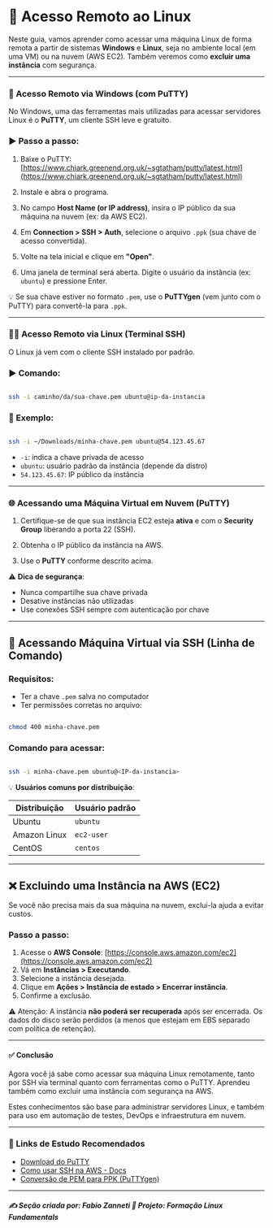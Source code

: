 # 🐧 Acesso Remoto ao Linux

Neste guia, vamos aprender como acessar uma máquina Linux de forma remota a partir de sistemas **Windows** e **Linux**, seja no ambiente local (em uma VM) ou na nuvem (AWS EC2). Também veremos como **excluir uma instância** com segurança.

---

### 🔗 Acesso Remoto via Windows (com PuTTY)

No Windows, uma das ferramentas mais utilizadas para acessar servidores Linux é o **PuTTY**, um cliente SSH leve e gratuito.

### ▶️ Passo a passo:

1. Baixe o PuTTY:  
   [https://www.chiark.greenend.org.uk/~sgtatham/putty/latest.html](https://www.chiark.greenend.org.uk/~sgtatham/putty/latest.html)

2. Instale e abra o programa.

3. No campo **Host Name (or IP address)**, insira o IP público da sua máquina na nuvem (ex: da AWS EC2).

4. Em **Connection > SSH > Auth**, selecione o arquivo `.ppk` (sua chave de acesso convertida).

5. Volte na tela inicial e clique em **"Open"**.

6. Uma janela de terminal será aberta. Digite o usuário da instância (ex: `ubuntu`) e pressione Enter.

💡 Se sua chave estiver no formato `.pem`, use o **PuTTYgen** (vem junto com o PuTTY) para convertê-la para `.ppk`.

---

### 🧑‍💻 Acesso Remoto via Linux (Terminal SSH)

O Linux já vem com o cliente SSH instalado por padrão.

### ▶️ Comando:

```bash

ssh -i caminho/da/sua-chave.pem ubuntu@ip-da-instancia

```

### 📌 Exemplo:

```bash

ssh -i ~/Downloads/minha-chave.pem ubuntu@54.123.45.67

```

* `-i`: indica a chave privada de acesso
* `ubuntu`: usuário padrão da instância (depende da distro)
* `54.123.45.67`: IP público da instância

---

### 🌐 Acessando uma Máquina Virtual em Nuvem (PuTTY)

1. Certifique-se de que sua instância EC2 esteja **ativa** e com o **Security Group** liberando a porta 22 (SSH).

2. Obtenha o IP público da instância na AWS.

3. Use o **PuTTY** conforme descrito acima.

⚠️ **Dica de segurança**:

* Nunca compartilhe sua chave privada
* Desative instâncias não utilizadas
* Use conexões SSH sempre com autenticação por chave

---

## 🔐 Acessando Máquina Virtual via SSH (Linha de Comando)

### Requisitos:

* Ter a chave `.pem` salva no computador
* Ter permissões corretas no arquivo:

```bash

chmod 400 minha-chave.pem

```

### Comando para acessar:

```bash

ssh -i minha-chave.pem ubuntu@<IP-da-instancia>

```

💡 **Usuários comuns por distribuição**:

| Distribuição | Usuário padrão |
| ------------ | -------------- |
| Ubuntu       | `ubuntu`       |
| Amazon Linux | `ec2-user`     |
| CentOS       | `centos`       |

---

## ❌ Excluindo uma Instância na AWS (EC2)

Se você não precisa mais da sua máquina na nuvem, excluí-la ajuda a evitar custos.

### Passo a passo:

1. Acesse o **AWS Console**: [https://console.aws.amazon.com/ec2](https://console.aws.amazon.com/ec2)
2. Vá em **Instâncias > Executando**.
3. Selecione a instância desejada.
4. Clique em **Ações > Instância de estado > Encerrar instância**.
5. Confirme a exclusão.

⚠️ Atenção: A instância **não poderá ser recuperada** após ser encerrada. Os dados do disco serão perdidos (a menos que estejam em EBS separado com política de retenção).

---

#### ✅ Conclusão

Agora você já sabe como acessar sua máquina Linux remotamente, tanto por SSH via terminal quanto com ferramentas como o PuTTY. Aprendeu também como excluir uma instância com segurança na AWS.

Estes conhecimentos são base para administrar servidores Linux, e também para uso em automação de testes, DevOps e infraestrutura em nuvem.

---

### 🔗 Links de Estudo Recomendados

* [Download do PuTTY](https://www.putty.org/)
* [Como usar SSH na AWS - Docs](https://docs.aws.amazon.com/pt_br/AWSEC2/latest/UserGuide/AccessingInstancesLinux.html)
* [Conversão de PEM para PPK (PuTTYgen)](https://docs.aws.amazon.com/pt_br/AWSEC2/latest/UserGuide/putty.html)

---

##### ✍️ Seção criada por: Fabio Zanneti 🎯 Projeto: Formação Linux Fundamentals